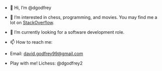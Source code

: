- 👋 Hi, I’m @dgodfrey
- 👀 I’m interested in chess, programming, and movies. You may find me a lot on [StackOverflow](https://stackoverflow.com/users/701092/david-g).
- 🌱 I’m currently looking for a software development role.
- 📫 How to reach me:
-  Email: david.godfrey99@gmail.com

-  Play with me! Lichess: @dgodfrey2

<!---
dgodfrey95/dgodfrey95 is a ✨ special ✨ repository because its `README.md` (this file) appears on your GitHub profile.
You can click the Preview link to take a look at your changes.
--->
